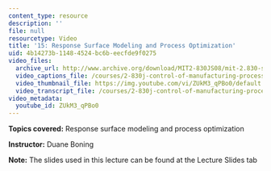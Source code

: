 ```yaml
---
content_type: resource
description: ''
file: null
resourcetype: Video
title: '15: Response Surface Modeling and Process Optimization'
uid: 4b14273b-1148-4524-bc6b-eecfde9f0275
video_files:
  archive_url: http://www.archive.org/download/MIT2-830JS08/mit-2.830-s08-lec15_300k.mp4
  video_captions_file: /courses/2-830j-control-of-manufacturing-processes-sma-6303-spring-2008/4d9dcc54949d5c219ea9ea6a003e2f09_ZUkM3_qPBo0.vtt
  video_thumbnail_file: https://img.youtube.com/vi/ZUkM3_qPBo0/default.jpg
  video_transcript_file: /courses/2-830j-control-of-manufacturing-processes-sma-6303-spring-2008/49bbad6c493580895d9439588f0689b9_ZUkM3_qPBo0.pdf
video_metadata:
  youtube_id: ZUkM3_qPBo0
---
```


**Topics covered:** Response surface modeling and process optimization

**Instructor:** Duane Boning

**Note:** The slides used in this lecture can be found at the Lecture Slides tab